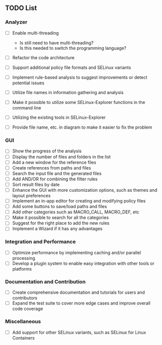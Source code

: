 ## TODO List

### Analyzer

- [ ] Enable multi-threading
  - Is still need to have multi-threading?
  - Is this needed to switch the programming language?
- [ ] Refactor the code architecture
- [ ] Support additional policy file formats and SELinux variants
- [ ] Implement rule-based analysis to suggest improvements or detect potential issues
- [ ] Utilize file names in information gathering and analysis
- [ ] Make it possible to utilize some SELinux-Explorer functions in the command line
- [ ] Utilizing the existing tools in SELinux-Explorer
- [ ] Provide file name, etc. in diagram to make it easier to fix the problem


### GUI

- [ ] Show the progress of the analysis
- [ ] Display the number of files and folders in the list
- [ ] Add a new window for the reference files
- [ ] Create references from paths and files
- [ ] Search the input file and the generated files
- [ ] Add AND/OR for combining the filter rules
- [ ] Sort result files by date
- [ ] Enhance the GUI with more customization options, such as themes and layout preferences
- [ ] Implement an in-app editor for creating and modifying policy files
- [ ] Add some buttons to save/load paths and files
- [ ] Add other categories such as MACRO_CALL, MACRO_DEF, etc
- [ ] Make it possible to search for all the categories
- [ ] Suggest for the right place to add the new rules
- [ ] Implement a Wizard if it has any advantages

### Integration and Performance

- [ ] Optimize performance by implementing caching and/or parallel processing
- [ ] Develop a plugin system to enable easy integration with other tools or platforms

### Documentation and Contribution

- [ ] Create comprehensive documentation and tutorials for users and contributors
- [ ] Expand the test suite to cover more edge cases and improve overall code coverage

### Miscellaneous

- [ ] Add support for other SELinux variants, such as SELinux for Linux Containers

